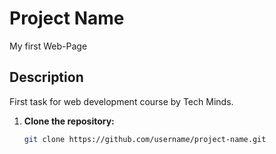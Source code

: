 # Project Name
My first Web-Page 

## Description
First task for web development course by Tech Minds.

1. **Clone the repository:**
   ```bash
   git clone https://github.com/username/project-name.git


